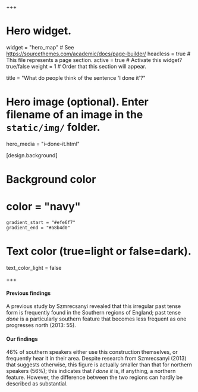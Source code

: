 +++
# Hero widget.
widget = "hero_map"  # See https://sourcethemes.com/academic/docs/page-builder/
headless = true  # This file represents a page section.
active = true  # Activate this widget? true/false
weight = 1  # Order that this section will appear.

title = "What do people think of the sentence 'I done it'?"

# Hero image (optional). Enter filename of an image in the `static/img/` folder.
hero_media = "i-done-it.html"

[design.background]

  # Background color
  # color = "navy"
    gradient_start = "#efe6f7"
    gradient_end = "#a8b4d0"
   
  # Text color (true=light or false=dark).
  text_color_light = false

+++

#### Previous findings
A previous study by Szmrecsanyi revealed that this irregular past tense form is frequently found in the Southern regions of England; past tense _done_ is a particularly southern feature that becomes less frequent as one progresses north (2013: 55).

#### Our findings
46% of southern speakers either use this construction themselves, or frequently hear it in their area. Despite research from Szmrecsanyi (2013) that suggests otherwise, this figure is actually smaller than that for northern speakers (56%); this indicates that _I done it_ is, if anything, a northern feature. However, the difference between the two regions can hardly be described as substantial.